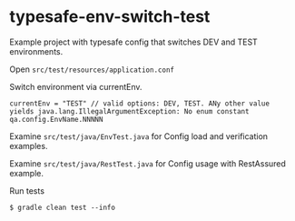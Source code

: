 # typesafe-env-switch-test

Example project with typesafe config that switches DEV and TEST environments.

Open `src/test/resources/application.conf`

Switch environment via currentEnv.
```
currentEnv = "TEST" // valid options: DEV, TEST. ANy other value yields java.lang.IllegalArgumentException: No enum constant qa.config.EnvName.NNNNN
```

Examine `src/test/java/EnvTest.java` for Config load and verification examples.

Examine `src/test/java/RestTest.java` for Config usage with RestAssured example. 

Run tests
```
$ gradle clean test --info
```
